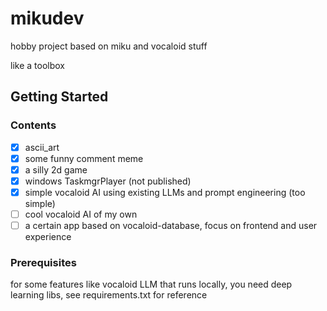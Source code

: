 # mikudev

hobby project based on miku and vocaloid stuff

like a toolbox

## Getting Started

### Contents

* [X] ascii_art
* [X] some funny comment meme
* [X] a silly 2d game
* [X] windows TaskmgrPlayer (not published)
* [X] simple vocaloid AI using existing LLMs and prompt engineering (too simple)
* [ ] cool vocaloid AI of my own
* [ ] a certain app based on vocaloid-database, focus on frontend and user experience

### Prerequisites

for some features like vocaloid LLM that runs locally, you need deep learning libs, see requirements.txt for reference
